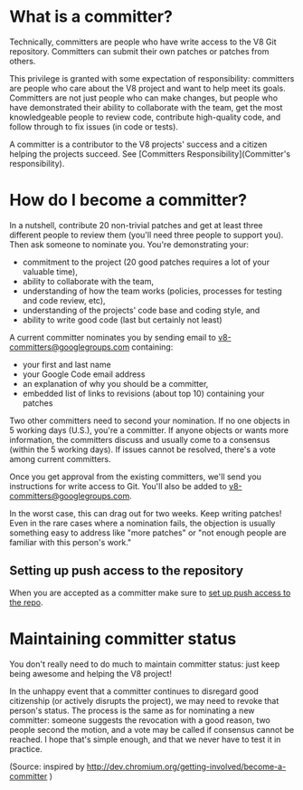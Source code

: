 # What is a committer?

Technically, committers are people who have write access to the V8 Git repository. Committers can submit their own patches or patches from others.

This privilege is granted with some expectation of responsibility: committers are people who care about the V8 project and want to help meet its goals. Committers are not just people who can make changes, but people who have demonstrated their ability to collaborate with the team, get the most knowledgeable people to review code, contribute high-quality code, and follow through to fix issues (in code or tests).

A committer is a contributor to the V8 projects' success and a citizen helping the projects succeed. See [Committers Responsibility](Committer's responsibility).

# How do I become a committer?

In a nutshell, contribute 20 non-trivial patches and get at least three different people to review them (you'll need three people to support you). Then ask someone to nominate you. You're demonstrating your:

  * commitment to the project (20 good patches requires a lot of your valuable time),
  * ability to collaborate with the team,
  * understanding of how the team works (policies, processes for testing and code review, etc),
  * understanding of the projects' code base and coding style, and
  * ability to write good code (last but certainly not least)

A current committer nominates you by sending email to v8-committers@googlegroups.com containing:

  * your first and last name
  * your Google Code email address
  * an explanation of why you should be a committer,
  * embedded list of links to revisions (about top 10) containing your patches

Two other committers need to second your nomination. If no one objects in 5 working days (U.S.), you're a committer.  If anyone objects or wants more information, the committers discuss and usually come to a consensus (within the 5 working days). If issues cannot be resolved, there's a vote among current committers.

Once you get approval from the existing committers, we'll send you instructions for write access to Git. You'll also be added to v8-committers@googlegroups.com.

In the worst case, this can drag out for two weeks. Keep writing patches! Even in the rare cases where a nomination fails, the objection is usually something easy to address like "more patches" or "not enough people are familiar with this person's work."

## Setting up push access to the repository

When you are accepted as a committer make sure to [set up push access to the repo](https://github.com/v8/v8/wiki/Using%20Git#prerequisites).

# Maintaining committer status

You don't really need to do much to maintain committer status: just keep being awesome and helping the V8 project!

In the unhappy event that a committer continues to disregard good citizenship (or actively disrupts the project), we may need to revoke that person's status. The process is the same as for nominating a new committer: someone suggests the revocation with a good reason, two people second the motion, and a vote may be called if consensus cannot be reached. I hope that's simple enough, and that we never have to test it in practice.

(Source: inspired by http://dev.chromium.org/getting-involved/become-a-committer )
